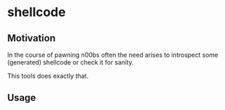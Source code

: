 # shellcode

## Motivation

In the course of pawning n00bs often the need arises to introspect some (generated) shellcode or check
it for sanity.

This tools does exactly that.

## Usage

```
```
